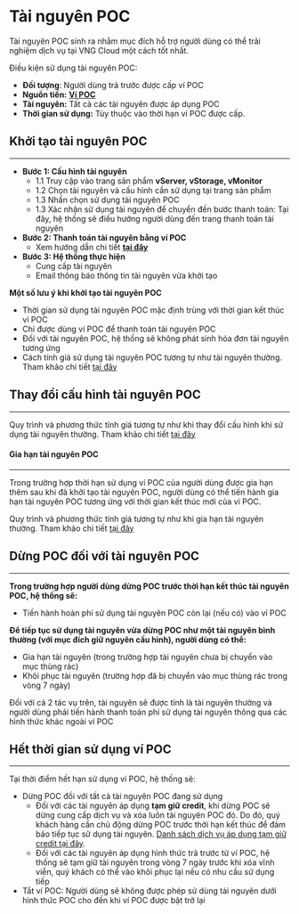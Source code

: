 # Tài nguyên POC

Tài nguyên POC sinh ra nhằm mục đích hỗ trợ người dùng có thể trải nghiệm dịch vụ tại VNG Cloud một cách tốt nhất.&#x20;

Điều kiện sử dụng tài nguyên POC:

* **Đối tượng**: Người dùng trả trước được cấp ví POC
* **Nguồn tiền:** [**Ví POC**](../../thanh-toan/thanh-toan-tai-nguyen-poc.md)
* **Tài nguyên:** Tất cả các tài nguyên được áp dụng POC
* **Thời gian sử dụng:** Tùy thuộc vào thời hạn ví POC được cấp.

## Khởi tạo tài nguyên POC <a href="#tainguyenpoc-khoitaotainguyenpoc" id="tainguyenpoc-khoitaotainguyenpoc"></a>

***

* **Bước 1: Cấu hình tài nguyên**&#x20;
  * 1.1 Truy cập vào trang sản phẩm **vServer, vStorage, vMonitor**
  * 1.2 Chọn tài nguyên và cấu hình cần sử dụng tại trang sản phẩm
  * 1.3 Nhấn chọn sử dụng tài nguyên POC
  * 1.3 Xác nhận sử dụng tài nguyên để chuyển đến bước thanh toán: Tại đây, hệ thống sẽ điều hướng người dùng đến trang thanh toán tài nguyên
* **Bước 2: Thanh toán tài nguyên bằng ví POC**
  * Xem hướng dẫn chi tiết [**tại đây**](../../thanh-toan/thanh-toan-tai-nguyen-poc.md)
* **Bước 3: Hệ thống thực hiện**
  * Cung cấp tài nguyên&#x20;
  * Email thông báo thông tin tài nguyên vừa khởi tạo

**Một số lưu ý khi khởi tạo tài nguyên POC**

* Thời gian sử dụng tài nguyên POC mặc định trùng với thời gian kết thúc ví POC
* Chỉ được dùng ví POC để thanh toán tài nguyên POC
* Đối với tài nguyên POC, hệ thống sẽ không phát sinh hóa đơn tài nguyên tương ứng
* Cách tính giá sử dụng tài nguyên POC tương tự như tài nguyên thường. Tham khảo chi tiết [tại đây](../khoi-tao-tai-nguyen.md)

## Thay đổi cấu hình tài nguyên POC <a href="#tainguyenpoc-thaydoicauhinhtainguyenpoc" id="tainguyenpoc-thaydoicauhinhtainguyenpoc"></a>

***

Quy trình và phương thức tính giá tương tự như khi thay đổi cấu hình khi sử dụng tài nguyên thường. Tham khảo chi tiết [tại đây](../thay-doi-cau-hinh-tai-nguyen.md)

#### Gia hạn tài nguyên POC <a href="#tainguyenpoc-giahantainguyenpoc" id="tainguyenpoc-giahantainguyenpoc"></a>

***

Trong trường hợp thời hạn sử dụng ví POC của người dùng được gia hạn thêm sau khi đã khởi tạo tài nguyên POC, người dùng có thể tiến hành gia hạn tài nguyên POC tương ứng với thời gian kết thúc mới của ví POC.

Quy trình và phương thức tính giá tương tự như khi gia hạn tài nguyên thường. Tham khảo chi tiết [tại đây](../gia-han-tai-nguyen.md)

## Dừng POC đối với tài nguyên POC <a href="#tainguyenpoc-dungpocdoivoitainguyenpoc" id="tainguyenpoc-dungpocdoivoitainguyenpoc"></a>

***

**Trong trường hợp người dùng dừng POC trước thời hạn kết thúc tài nguyên POC, hệ thống sẽ:**

* Tiến hành hoàn phí sử dụng tài nguyên POC còn lại (nếu có) vào ví POC

**Để tiếp tục sử dụng tài nguyên vừa dừng POC như một tài nguyên bình thường (với mục đích giữ nguyên cấu hình), người dùng có thể:**

* Gia hạn tài nguyên (trong trường hợp tài nguyên chưa bị chuyển vào mục thùng rác)
* Khôi phục tài nguyên (trường hợp đã bị chuyển vào mục thùng rác trong vòng 7 ngày)

Đối với cả 2 tác vụ trên, tài nguyên sẽ được tính là tài nguyên thường và người dùng phải tiến hành thanh toán phí sử dụng tài nguyên thông qua các hình thức khác ngoài ví POC

## Hết thời gian sử dụng ví POC <a href="#tainguyenpoc-hetthoigiansudungvipoc" id="tainguyenpoc-hetthoigiansudungvipoc"></a>

***

Tại thời điểm hết hạn sử dụng ví POC, hệ thống sẽ:

* Dừng POC đối với tất cả tài nguyên POC đang sử dụng
  * Đối với các tài nguyên áp dụng **tạm giữ credit**, khi dừng POC sẽ dừng cung cấp dịch vụ và xóa luôn tài nguyên POC đó. Do đó, quý khách hàng cần chủ động dừng POC trước thời hạn kết thúc để đảm bảo tiếp tục sử dụng tài nguyên. [Danh sách dịch vụ áp dụng tạm giữ credit tại đây](../../thanh-toan/tam-giu-credit.md).
  * Đối với các tài nguyên áp dụng hình thức trả trước từ ví POC, hệ thống sẽ tạm giữ tài nguyên trong vòng 7 ngày trước khi xóa vĩnh viễn, quý khách có thể vào khôi phục lại nếu có nhu cầu sử dụng tiếp
* Tắt ví POC: Người dùng sẽ không được phép sử dùng tài nguyên dưới hình thức POC cho đến khi ví POC được bật trở lại
